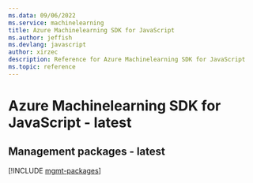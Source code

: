 ```yaml
---
ms.data: 09/06/2022
ms.service: machinelearning
title: Azure Machinelearning SDK for JavaScript
ms.author: jeffish
ms.devlang: javascript
author: xirzec
description: Reference for Azure Machinelearning SDK for JavaScript
ms.topic: reference
---
```

# Azure Machinelearning SDK for JavaScript - latest

## Management packages - latest
[!INCLUDE [mgmt-packages](machinelearning-mgmt-index.md)]